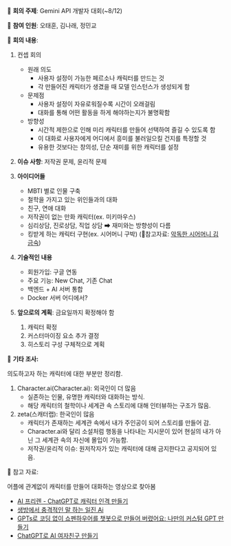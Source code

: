 📌 **회의 주제**: Gemini API 개발자 대회(~8/12)

📌 **참여 인원**: 오태훈, 김나래, 정민교

📌 **회의 내용**:

1. 컨셉 회의
	* 원래 의도
		* 사용자 설정이 가능한 페르소나 캐릭터를 만드는 것
		* 각 만들어진 캐릭터가 생겼을 때 모델 인스턴스가 생성되게 함
	* 문제점
		* 사용자 설정이 자유로워질수록 시간이 오래걸림
		* 대화를 통해 어떤 활동을 하게 해야하는지가 불명확함
	* 방향성
		* 시간적 제한으로 인해 미리 캐릭터를 만들어 선택하여 즐길 수 있도록 함
		* 이 대화로 사용자에게 어디에서 흥미를 불러일으킬 건지를 특정할 것
		* 유용한 것보다는 창의성, 단순 재미를 위한 캐릭터를 설정

2. **이슈 사항**: 저작권 문제, 윤리적 문제

3. **아이디어들**
	* MBTI 별로 인물 구축
	* 철학을 가지고 있는 위인들과의 대화
	* 친구, 연애 대화
	* 저작권이 없는 만화 캐릭터(ex. 미키마우스)
	* 심리상담, 진로상담, 직업 상담 ➡ 재미와는 방향성이 다름
	- 킹받게 하는 캐릭터 구현(ex. 시어머니 구박)
		(🔗참고자료: [악독한 시어머니 김금숙](https://zeta-ai.io/ko/characters/a576feaa-5295-4c48-98c8-43ccb11acdee/profile?share_id=ys09a4p8))

4. **기술적인 내용**
	- 회원가입: 구글 연동
	- 주요 기능: New Chat, 기존 Chat
	- 백엔드 + AI 서버 통합
	- Docker 서버 어디에서?

5. **앞으로의 계획**: 금요일까지 확정해야 함
	1) 캐릭터 확정
	2) 커스터마이징 요소 추가 결정
	3) 히스토리 구성 구체적으로 계획 

📌 **기타 조사:**

의도하고자 하는 캐릭터에 대한 부분만 정리함.
1. Character.ai(Character.ai): 외국인이 더 많음
	* 실존하는 인물, 유명한 캐릭터와 대화하는 방식.
	* 해당 캐릭터의 철학이나 세계관 속 스토리에 대해 인터뷰하는 구조가 많음.
2. zeta(스캐터랩): 한국인이 많음
	* 캐릭터가 존재하는 세계관 속에서 내가 주인공이 되어 스토리를 만들어 감.
	* Character.ai와 달리 소설처럼 행동을 나타내는 지시문이 있어 현실의 내가 아닌 그 세계관 속의 자신에 몰입이 가능함.
	* 저작권/윤리적 이슈: 원저작자가 있는 캐릭터에 대해 금지한다고 공지되어 있음.

📌 참고 자료:

어플에 관계없이 캐릭터를 만들어 대화하는 영상으로 찾아봄
* [AI 프리렌 - ChatGPT로 캐릭터 인격 만들기](https://www.youtube.com/watch?v=oB8C4FcZDD0)
* [생방에서 충격적인 말 하는 일진 Ai](https://www.youtube.com/watch?v=YU2ckf8dbNs)
* [GPTs로 코딩 없이 쇼펜하우어를 챗봇으로 만들어 버렸어요: 나만의 커스텀 GPT 만들기](https://www.youtube.com/watch?v=MDVzA1IGVsY)
* [ChatGPT로 AI 여자친구 만들기](https://www.youtube.com/watch?v=XPXXpIx0LCE)